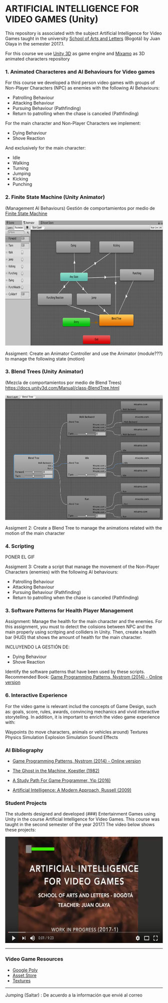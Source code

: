 # ARTIFICIAL INTELLIGENCE FOR VIDEO GAMES (Unity)

This repository is associated with the subject Artificial Intelligence for Video Games taught in the university [School of Arts and Letters](https://artesyletras.com.co/ingenieria-de-las-artes-digitales/) (Bogotá) by Juan Olaya in the semester 2017.1.

For this course we use [Unity 3D](https://unity3d.com/) as game engine and [Mixamo](https://www.mixamo.com/) as 3D animated characters repository

### 1. Animated Characteres and AI Behaviours for Video games

For this course we developed a third person video games with groups of Non-Player Characters (NPC) as enemies with the following AI Behaviours:

- Patrolling Behaviour
- Attacking Behaviour
- Pursuing Behaviour (Pathfinding)
- Return to patrolling when the chase is canceled (Pathfinding)

For the main character and Non-Player Characters we implement:
- Dying Behaviour
- Shove Reaction 

And exclusively for the main character:
- Idle
- Walking
- Turning
- Jumping
- Kicking
- Punching 

### 2. Finite State Machine (Unity Animator)  
(Management AI Behaviours)
Gestión de comportamientos por medio de [Finite State Machine](https://docs.unity3d.com/es/current/Manual/StateMachineBasics.html)

<p align="center">
  <a>
    <img src="Images/FiniteStateMachine.png" width=700 height=400>
  </a>
</p>
Assigment: Create an Animator Controller and use the Animator (module???) to manage the following state (motion)

### 3. Blend Trees  (Unity Animator) 
(Mezcla de comportamientos por medio de Blend Trees)
https://docs.unity3d.com/Manual/class-BlendTree.html

<p align="center">
  <a>
    <img src="Images/BlendTree.png" width=700 height=400>
  </a>
</p>

Assigment 2: Create a Blend Tree to manage the animations related with the motion of the main character

### 4. Scripting 

PONER EL GIF

Assigment 3: Create a script that manage the movement of the Non-Player Characters (enemies) with the following AI behaviours:
- Patrolling Behaviour
- Attacking Behaviour
- Pursuing Behaviour (Pathfinding)
- Return to patrolling when the chase is canceled (Pathfinding)



### 3. Software Patterns for Health Player Management 

Assignment: Manage the health for the main character and the enemies. For this assignment, you must to detect the colisions between NPC and the main properly using scritping and colliders in Unity. Then, create a health bar (HUD) that shows the amount of health for the main character. 

INCLUYENDO LA GESTIÓN DE:
- Dying Behaviour
- Shove Reaction 

Identify the software patterns that have been used by these scripts. Recommended Book: [Game Programming Patterns, Nystrom (2014) - Online version](http://gameprogrammingpatterns.com/contents.html)

### 6. Interactive Experience
For the video game is relevant includ the concepts of Game Design, such as: goals, score, rules, awards, convincing mechanics and vivid interactive storytelling. In addition, it is important to enrich the video game experience with:

Waypoints (to move characters, animals or vehicles around)
Textures
Physics Simulation
Explosion Simulation
Sound Effects

### AI Bibliography
- [Game Programming Patterns, Nystrom (2014) - Online version](http://gameprogrammingpatterns.com/contents.html)
- [The Ghost in the Machine, Koestler (1982)](https://www.amazon.com/Ghost-Machine-Arthur-Koestler/dp/1939438349/ref=sr_1_1?s=books&ie=UTF8&qid=1489518939&sr=1-1&keywords=ghost+in+the+machine)
- [A Study Path For Game Programmer, Yip (2016)](https://github.com/miloyip/game-programmer)

- [Artificial Intelligence: A Modern Approach, Russell (2009)](https://www.amazon.com/Artificial-Intelligence-Modern-Approach-3rd/dp/0136042597/ref=sr_1_1?s=books&ie=UTF8&qid=1517513059&sr=1-1)

### Student Projects
The students designed and developed (###) Entertainment Games using Unity in the course Artificial Intelligence for Video Games. This course was taught in the second semester of the year 2017.1 The video below shows these projects:
<p align="center">
  <a href="https://www.youtube.com/watch?v=dm2Lv3_lKhE&t=1s" target="_blank">
    <img src="Images/YoutubeVideo.png" width=600 height=340>
  </a>
</p>

***

### Video Game Resources
- [Google Poly](https://poly.google.com/)
- [Asset Store](https://www.assetstore.unity3d.com)
- [Textures](https://www.textures.com/)

***
Jumping (Saltar) : De acuerdo a la información que envié al correo
